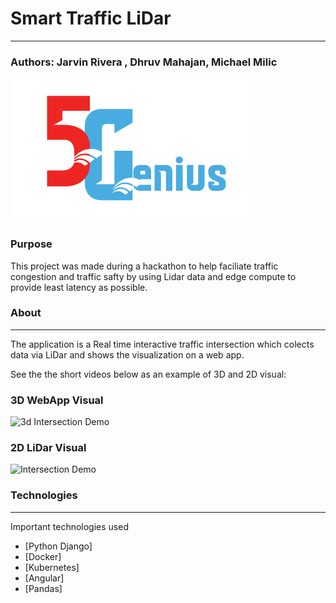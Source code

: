 # Smart Traffic LiDar
----------
### Authors: Jarvin Rivera , Dhruv Mahajan, Michael Milic
![Team_Logo](/images_and_gifs/5Genius_Logo.png)
### Purpose
This project was made during a hackathon to help faciliate traffic congestion and traffic safty by using Lidar data and edge compute to provide least latency as possible.

### About
----------
The application is a Real time interactive traffic intersection which colects data via LiDar and shows the visualization on a web app.

See the the short videos below as an example of 3D and 2D visual:

### 3D WebApp Visual
![3d Intersection Demo](/images_and_gifs/3dVisual2.gif)

### 2D LiDar Visual
![ Intersection Demo](/images_and_gifs/lidar_of_intersection.gif)


### Technologies
----------
Important technologies used
* [Python Django]
* [Docker]
* [Kubernetes]
* [Angular]
* [Pandas]


